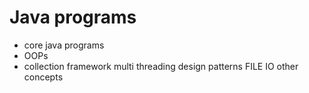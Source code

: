 # Java programs
- core java programs
- OOPs
- collection framework
 multi threading
 design patterns
 FILE IO
 other concepts